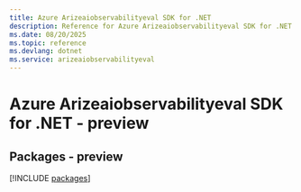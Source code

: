 ```yaml
---
title: Azure Arizeaiobservabilityeval SDK for .NET
description: Reference for Azure Arizeaiobservabilityeval SDK for .NET
ms.date: 08/20/2025
ms.topic: reference
ms.devlang: dotnet
ms.service: arizeaiobservabilityeval
---
```

# Azure Arizeaiobservabilityeval SDK for .NET - preview
## Packages - preview
[!INCLUDE [packages](arizeaiobservabilityeval-index.md)]